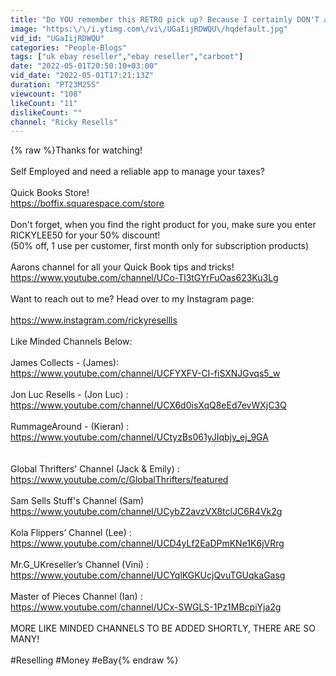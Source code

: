 ```yaml
---
title: "Do YOU remember this RETRO pick up? Because I certainly DON'T and it is worth INCREDIBLE MONEY!"
image: "https:\/\/i.ytimg.com\/vi\/UGaIijRDWQU\/hqdefault.jpg"
vid_id: "UGaIijRDWQU"
categories: "People-Blogs"
tags: ["uk ebay reseller","ebay reseller","carboot"]
date: "2022-05-01T20:50:10+03:00"
vid_date: "2022-05-01T17:21:13Z"
duration: "PT23M25S"
viewcount: "108"
likeCount: "11"
dislikeCount: ""
channel: "Ricky Resells"
---
```

{% raw %}Thanks for watching! <br /><br />Self Employed and need a reliable app to manage your taxes?<br /><br />Quick Books Store!<br /><a rel="nofollow" target="blank" href="https://boffix.squarespace.com/store">https://boffix.squarespace.com/store</a><br /><br />Don't forget, when you find the right product for you, make sure you enter RICKYLEE50 for your 50% discount! <br />(50% off, 1 use per customer, first month only for subscription products)<br /><br />Aarons channel for all your Quick Book tips and tricks!<br /><a rel="nofollow" target="blank" href="https://www.youtube.com/channel/UCo-Tl3tGYrFuOas623Ku3Lg">https://www.youtube.com/channel/UCo-Tl3tGYrFuOas623Ku3Lg</a><br /><br />Want to reach out to me? Head over to my Instagram page:<br /><br /><a rel="nofollow" target="blank" href="https://www.instagram.com/rickyresellls">https://www.instagram.com/rickyresellls</a><br /><br />Like Minded Channels Below:<br /><br />James Collects - (James):<br /><a rel="nofollow" target="blank" href="https://www.youtube.com/channel/UCFYXFV-CI-fiSXNJGvqs5_w">https://www.youtube.com/channel/UCFYXFV-CI-fiSXNJGvqs5_w</a><br /><br />Jon Luc Resells - (Jon Luc) :<br /><a rel="nofollow" target="blank" href="https://www.youtube.com/channel/UCX6d0isXqQ8eEd7evWXjC3Q">https://www.youtube.com/channel/UCX6d0isXqQ8eEd7evWXjC3Q</a><br /><br />RummageAround - (Kieran) : <br /><a rel="nofollow" target="blank" href="https://www.youtube.com/channel/UCtyzBs061yJIqbjy_ej_9GA">https://www.youtube.com/channel/UCtyzBs061yJIqbjy_ej_9GA</a><br /><br /><br />Global Thrifters' Channel (Jack &amp; Emily) : <br /><a rel="nofollow" target="blank" href="https://www.youtube.com/c/GlobalThrifters/featured">https://www.youtube.com/c/GlobalThrifters/featured</a><br /><br />Sam Sells Stuff's Channel (Sam)<br /><a rel="nofollow" target="blank" href="https://www.youtube.com/channel/UCybZ2avzVX8tclJC6R4Vk2g">https://www.youtube.com/channel/UCybZ2avzVX8tclJC6R4Vk2g</a><br /><br />Kola Flippers’ Channel (Lee) :<br /><a rel="nofollow" target="blank" href="https://www.youtube.com/channel/UCD4yLf2EaDPmKNe1K6jVRrg">https://www.youtube.com/channel/UCD4yLf2EaDPmKNe1K6jVRrg</a><br /><br />Mr.G_UKreseller’s Channel (Vini) :<br /><a rel="nofollow" target="blank" href="https://www.youtube.com/channel/UCYqlKGKUcjQvuTGUqkaGasg">https://www.youtube.com/channel/UCYqlKGKUcjQvuTGUqkaGasg</a><br /><br />Master of Pieces Channel (Ian) :<br /><a rel="nofollow" target="blank" href="https://www.youtube.com/channel/UCx-SWGLS-1Pz1MBcpiYja2g">https://www.youtube.com/channel/UCx-SWGLS-1Pz1MBcpiYja2g</a><br /><br />MORE LIKE MINDED CHANNELS TO BE ADDED SHORTLY, THERE ARE SO MANY!<br /><br />#Reselling #Money #eBay{% endraw %}
